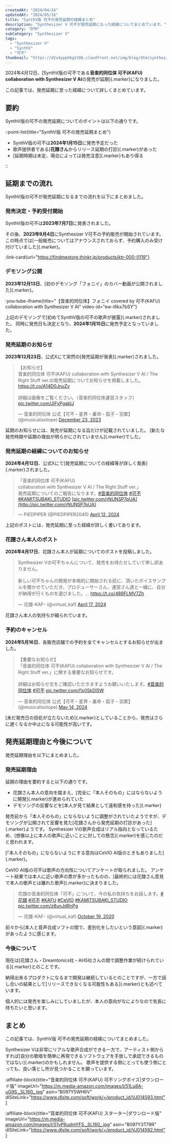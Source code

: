 ```yaml
---
createdAt: "2024/04/24"
updatedAt: "2024/05/16"
title: "SynthV版 可不の発売延期の経緯まとめ"
description: "Synthesizer V 可不が発売延期になった経緯についてまとめています。"
category: "DTM"
subCategory: "Synthesizer V"
tags:
  - "Synthesizer V"
  - "SynthV"
  - "可不"
thumbnail: "https://d2s4ypph6g1t06.cloudfront.net/img/blog/dtm/synthesizer-v/thumbnail.png"
---
```


2024年4月12日、[SynthV版の可不である**音楽的同位体 可不(KAFU) collaboration with Synthesizer V AI**の発売が延期]{.marker}になりました。

この記事では、発売延期に至った経緯について詳しくまとめています。

## 要約

SynthV版の可不の発売延期についてのポイントは以下の通りです。

::point-list{title="SynthV版 可不の発売延期まとめ"}

- SynthV版の可不は**2024年1月15日**に発売予定だった
- 歌声提供者である[**花譜さん**からリリース延期の打診]{.marker}があった
- [延期時期は未定、場合によっては発売注意]{.marker}もあり得る

::

## 延期までの流れ

SynthV版の可不が発売延期になるまでの流れを以下にまとめました。

### 発売決定・予約受付開始

SynthV版の可不は**2023年7月7日**に発表されました。

その後、**2023年9月4日**にSynthesizer V可不の予約販売が開始されています。
この時点では[一般販売についてはアナウンスされておらず、予約購入のみ受け付けていました]{.marker}。

:link-card{url="https://findmestore.thinkr.jp/products/ktr-000-0119"}

### デモソング公開

**2023年12月13日**、[初のデモソング「フォニイ」のカバー動画が公開されました]{.marker}。

:you-tube-iframe{title="【音楽的同位体】フォニイ covered by 可不(KAFU) collaboration with Synthesizer V AI" video-id="ew-i6kx7bSY"}

上記のデモソングで[初めてSynthV版の可不の歌声が披露]{.marker}されました。
同時に発売日も決定となり、**2024年1月15日**に発売予定となっていました。

### 発売延期のお知らせ

**2023年12月23日**、公式Xにて突然の[発売延期が発表]{.marker}されました。

<blockquote class="twitter-tweet"><p lang="ja" dir="ltr">【お知らせ】<br>音楽的同位体 可不(KAFU) collaboration with Synthesizer V AI / The Right Stuff ver.の発売延期についてお知らせを掲載しました。<a href="https://t.co/A14D0JnuZv">https://t.co/A14D0JnuZv</a><br><br>詳細は画像をご覧ください。（音楽的同位体運営スタッフ） <a href="https://t.co/JjFyPgablJ">pic.twitter.com/JjFyPgablJ</a></p>&mdash; 音楽的同位体 公式【可不・星界・裏命・狐子・羽累】 (@musicalisotope) <a href="https://twitter.com/musicalisotope/status/1738363800066355499?ref_src=twsrc%5Etfw">December 23, 2023</a></blockquote>

延期のお知らせには、発売が延期になる旨だけが記載されていました。
[新たな発売時期や延期の理由が明らかにされていません]{.marker}でした。

### 発売延期の経緯についてのお知らせ

**2024年4月12日**、公式Xにて[発売延期についての経緯等が詳しく発表]{.marker}されました。

<blockquote class="twitter-tweet"><p lang="ja" dir="ltr">「音楽的同位体 可不(KAFU) <br> collaboration with Synthesizer V AI / The Right Stuff ver.」<br>発売延期についてのご報告になります。<a href="[https://twitter.com/hashtag/音楽的同位体?src=hash&amp;ref_src=twsrc^tfw](https://twitter.com/hashtag/%E9%9F%B3%E6%A5%BD%E7%9A%84%E5%90%8C%E4%BD%8D%E4%BD%93?src=hash&amp;ref_src=twsrc%5Etfw)">#音楽的同位体</a> <a href="[https://twitter.com/hashtag/可不?src=hash&amp;ref_src=twsrc^tfw](https://twitter.com/hashtag/%E5%8F%AF%E4%B8%8D?src=hash&amp;ref_src=twsrc%5Etfw)">#可不</a> <a href="[https://twitter.com/hashtag/KAMITSUBAKI_STUDIO?src=hash&amp;ref_src=twsrc^tfw](https://twitter.com/hashtag/KAMITSUBAKI_STUDIO?src=hash&amp;ref_src=twsrc%5Etfw)">#KAMITSUBAKI_STUDIO</a> <a href="https://t.co/rNUNSP7pUA">[pic.twitter.com/rNUNSP7pUA](http://pic.twitter.com/rNUNSP7pUA)</a></p>— PIEDPIPER (@PIEDPIPER2045) <a href="[https://twitter.com/PIEDPIPER2045/status/1778731096445968819?ref_src=twsrc^tfw](https://twitter.com/PIEDPIPER2045/status/1778731096445968819?ref_src=twsrc%5Etfw)">April 12, 2024</a></blockquote>

上記のポストには、発売延期に至った経緯が詳しく書いてあります。

### 花譜さん本人のポスト

**2024年4月17日**、花譜さん本人が延期についてのポストを投稿しました。

<blockquote class="twitter-tweet"><p lang="ja" dir="ltr">Synthesizer Vの可不ちゃんについて、発売をお待たせしていて申し訳ありません。<br><br>新しい可不ちゃんの開発が本格的に開始される前に、頂いたボイスサンプルを聴かせていただき、プロデューサーさん、運営さん達と一緒に、自分が納得が行くものを選びました。… <a href="https://t.co/488FLMV7Zh">https://t.co/488FLMV7Zh</a></p>&mdash; 花譜-KAF- (@virtual_kaf) <a href="https://twitter.com/virtual_kaf/status/1780530573502751130?ref_src=twsrc%5Etfw">April 17, 2024</a></blockquote>

花譜さん本人の気持ちが綴られています。

### 予約のキャンセル

**2024年5月16日**、各販売店舗での予約を全てキャンセルとするお知らせが出ました。

<blockquote class="twitter-tweet"><p lang="ja" dir="ltr">【重要なお知らせ】<br>「音楽的同位体 可不(KAFU) collaboration with Synthesizer V AI / The Right Stuff ver.」に関する重要なお知らせです。<br><br>詳細はお知らせ文をご確認いただきますようお願いいたします。<a href="https://twitter.com/hashtag/%E9%9F%B3%E6%A5%BD%E7%9A%84%E5%90%8C%E4%BD%8D%E4%BD%93?src=hash&amp;ref_src=twsrc%5Etfw">#音楽的同位体</a> <a href="https://twitter.com/hashtag/%E5%8F%AF%E4%B8%8D?src=hash&amp;ref_src=twsrc%5Etfw">#可不</a> <a href="https://t.co/l1x0SkDI5W">pic.twitter.com/l1x0SkDI5W</a></p>&mdash; 音楽的同位体 公式【可不・星界・裏命・狐子・羽累】 (@musicalisotope) <a href="https://twitter.com/musicalisotope/status/1790306064958992502?ref_src=twsrc%5Etfw">May 14, 2024</a></blockquote>

[未だ発売日の目処が立たないため]{.marker}としていることから、発売はさらに遅くなるか中止になる可能性が高いです。

## 発売延期理由と今後について

発売延期理由を以下にまとめました。

### 発売延期理由

延期の理由を要約すると以下の通りです。

- 花譜さん本人の意向を踏まえ、[完全に「本人そのもの」にはならないように開発]{.marker}が進められていた
- デモソングの反響などを[本人が見て結果として違和感を持った]{.marker}

発売前から「本人そのもの」にならないように調整がされていたようですが、デモソングが公開されて反響を見た[花譜さんから発売延期の打診があった]{.marker}ようです。
Synthesizer Vの歌声合成はリアル指向となっているため、[想像以上に本人の歌声に近いことに対しての懸念]{.marker}を感じたのだと思われます。

[「本人そのもの」にならないようにする意向はCeVIO AI版のときもありました]{.marker}。

CeVIO AI版の可不は歌声の方向性についてアンケートが取られました。
アンケート結果では本人に近い歌声の票が多かったものの、[最終的には花譜さん意見で本人の歌声とは離れた歌声]{.marker}に決まりました。

<blockquote class="twitter-tweet"><p lang="ja" dir="ltr">花譜の音楽的同位体「可不」について、今の私の気持ちをお話します。<a href="https://twitter.com/hashtag/%E8%8A%B1%E8%AD%9C?src=hash&amp;ref_src=twsrc%5Etfw">#花譜</a> <a href="https://twitter.com/hashtag/%E5%8F%AF%E4%B8%8D?src=hash&amp;ref_src=twsrc%5Etfw">#可不</a> <a href="https://twitter.com/hashtag/KAFU?src=hash&amp;ref_src=twsrc%5Etfw">#KAFU</a> <a href="https://twitter.com/hashtag/CeVIO?src=hash&amp;ref_src=twsrc%5Etfw">#CeVIO</a> <a href="https://twitter.com/hashtag/KAMITSUBAKI_STUDIO?src=hash&amp;ref_src=twsrc%5Etfw">#KAMITSUBAKI_STUDIO</a> <a href="https://t.co/z8unJdRnPg">pic.twitter.com/z8unJdRnPg</a></p>&mdash; 花譜-KAF- (@virtual_kaf) <a href="https://twitter.com/virtual_kaf/status/1318145530577395718?ref_src=twsrc%5Etfw">October 19, 2020</a></blockquote>

前々から[本人と音声合成ソフトの間で、差別化をしたいという意図]{.marker}があったように感じます。

### 今後について

現在は[花譜さん・Dreamtonics社・AHS社さんの間で調整作業が続けられている]{.marker}とのことです。

納得出来るプロダクトになるまで開発は継続しているとのことですが、一方で話し合いの結果として[リリースできなくなる可能性もある]{.marker}とも述べています。

個人的には発売を楽しみにしていましたが、本人の意向がなによりなので気長に待ちたいと思います。

## まとめ

この記事では、SynthV版 可不の発売延期の経緯についてまとめました。

Synthesizer Vは非常にリアルな歌声合成ができる一方で、アーティスト側からすれば[自分の歌唱を簡単に再現できるソフトウェアを手放しで承認できるものではない]{.marker}のかもしれません。
歌声を提供する側にとっても使う側にとっても、良い落とし所が見つかることを願っています。

:affiliate-block{title="音楽的同位体 可不(KAFU) 可不ソングボイス|ダウンロード版" imageUrl="https://m.media-amazon.com/images/I/51Lu8A-uG9S._SL160_.jpg" asin="B097Y5WH6V" dlSiteLink="https://www.dlsite.com/soft/work/=/product_id/VJ014593.html"}

:affiliate-block{title="音楽的同位体 可不(KAFU) スターター|ダウンロード版" imageUrl="https://m.media-amazon.com/images/I/51yP6udmYFS._SL160_.jpg" asin="B097Y3T79R" dlSiteLink="https://www.dlsite.com/soft/work/=/product_id/VJ014592.html"}
